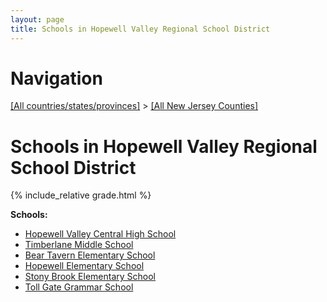 ```yaml
---
layout: page
title: Schools in Hopewell Valley Regional School District
---
```

# Navigation

[[All countries/states/provinces]](../..) > [[All New Jersey Counties]](..)

# Schools in Hopewell Valley Regional School District

{% include_relative grade.html %}

**Schools:**

- [Hopewell Valley Central High School](Hopewell_Valley_Central_High_School.md)
- [Timberlane Middle School](Timberlane_Middle_School.md)
- [Bear Tavern Elementary School](Bear_Tavern_Elementary_School.md)
- [Hopewell Elementary School](Hopewell_Elementary_School.md)
- [Stony Brook Elementary School](Stony_Brook_Elementary_School.md)
- [Toll Gate Grammar School](Toll_Gate_Grammar_School.md)

